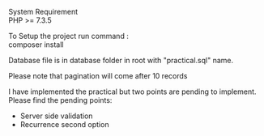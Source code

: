 System Requirement <br/>
PHP >= 7.3.5

To Setup the project run command : <br/>
composer install

Database file is in database folder in root with "practical.sql" name.

Please note that pagination will come after 10 records

I have implemented the practical but two points are pending to implement.<br/>
Please find the pending points:<br/>
- Server side validation <br/>
- Recurrence second option
